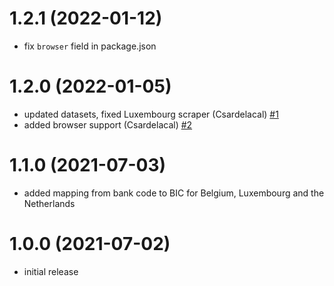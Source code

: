# 1.2.1 (2022-01-12)

- fix `browser` field in package.json

# 1.2.0 (2022-01-05)

- updated datasets, fixed Luxembourg scraper (Csardelacal) [#1](https://github.com/sigalor/iban-to-bic/pull/1)
- added browser support (Csardelacal) [#2](https://github.com/sigalor/iban-to-bic/pull/2)

# 1.1.0 (2021-07-03)

- added mapping from bank code to BIC for Belgium, Luxembourg and the Netherlands

# 1.0.0 (2021-07-02)

- initial release
